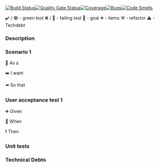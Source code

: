 [![Build Status](https://travis-ci.com/sylk80/tictactoe_team.svg?branch=main)](https://travis-ci.com/sylk80/tictactoe_team)[![Quality Gate Status](https://sonarcloud.io/api/project_badges/measure?project=sylk80_tictactoe_team&metric=alert_status)](https://sonarcloud.io/dashboard?id=sylk80_tictactoe_team)[![Coverage](https://sonarcloud.io/api/project_badges/measure?project=sylk80_tictactoe_team&metric=coverage)](https://sonarcloud.io/dashboard?id=sylk80_tictactoe_team)[![Bugs](https://sonarcloud.io/api/project_badges/measure?project=sylk80_tictactoe_team&metric=bugs)](https://sonarcloud.io/dashboard?id=sylk80_tictactoe_team)[![Code Smells](https://sonarcloud.io/api/project_badges/measure?project=sylk80_tictactoe_team&metric=code_smells)](https://sonarcloud.io/dashboard?id=sylk80_tictactoe_team)

:heavy_check_mark: / :green_circle: - green test
:x: / :red_circle: - failing test
:dart: - goal
:heavy_plus_sign: - items
:hammer_and_pick: - refactor
:warning: - Techdebt

### Description

### Scenario 1

:radio_button: As a

:arrow_right: I want

:arrow_left: So that

### User acceptance test 1

:heavy_plus_sign: Given

:construction: When

:heavy_exclamation_mark: Then

### Unit tests

### Technical Debts
